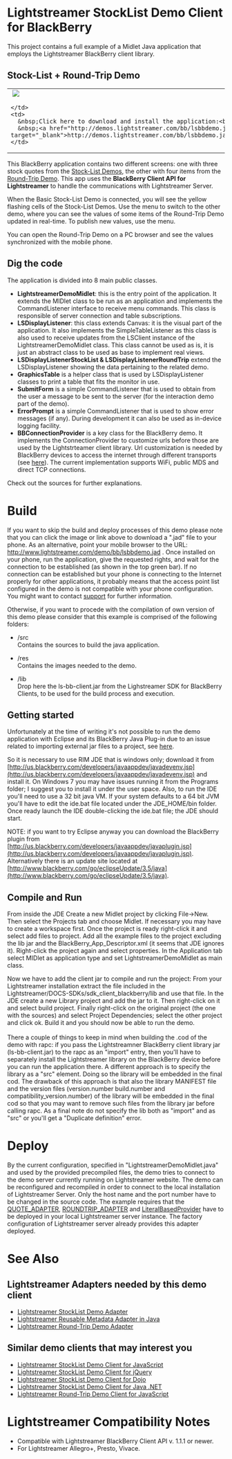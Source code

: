 # Lightstreamer StockList Demo Client for BlackBerry #

This project contains a full example of a Midlet Java application that employs the Lightstreamer BlackBerry client library.

## Stock-List + Round-Trip Demo ##

<table>
  <tr>
    <td style="text-align: left">
      &nbsp;<a href="http://demos.lightstreamer.com/bb/lsbbdemo.jad" target="_blank"><img src="http://www.lightstreamer.com/img/demo/screen_bbslrt.png"></a>&nbsp;
      
    </td>
    <td>
      &nbsp;Click here to download and install the application:<br>
      &nbsp;<a href="http://demos.lightstreamer.com/bb/lsbbdemo.jad" target="_blank">http://demos.lightstreamer.com/bb/lsbbdemo.jad</a>
    </td>
  </tr>
</table>

This BlackBerry application contains two different screens: one with three stock quotes from the [Stock-List Demos](https://github.com/Weswit/Lightstreamer-example-Stocklist-client-javascript), the other with four items from the [Round-Trip Demo](https://github.com/Weswit/Lightstreamer-example-RoundTrip-client-javascript).
This app uses the <b>BlackBerry Client API for Lightstreamer</b> to handle the communications with Lightstreamer Server.<br>

When the Basic Stock-List Demo is connected, you will see the yellow flashing cells of the Stock-List Demos. Use the menu to switch to the other demo, where you can see the values of some items of the Round-Trip Demo updated in real-time. To publish new values, use the menu.<br>

You can open the Round-Trip Demo on a PC browser and see the values synchronized with the mobile phone.

## Dig the code ##
The application is divided into 8 main public classes.
* <b>LightstreamerDemoMidlet</b>: this is the entry point of the application. It extends the MIDlet class to be run as an application and implements the CommandListener interface to receive menu commands. This class is responsible of server connection and table subscriptions.
* <b>LSDisplayListener</b>: this class extends Canvas: it is the visual part of the application. It also implements the SimpleTableListener as this class is also used to receive updates from the LSClient instance of the LightstreamerDemoMidlet class. This class cannot be used as is, it is just an abstract class to be used as base to implement real views.
* <b>LSDisplayListenerStockList & LSDisplayListenerRoundTrip</b> extend the LSDisplayListener showing the data pertaining to the related demo.
* <b>GraphicsTable</b> is a helper class that is used by LSDisplayListener classes to print a table that fits the monitor in use.
* <b>SubmitForm</b> is a simple CommandListener that is used to obtain from the user a message to be sent to the server (for the interaction demo part of the demo).
* <b>ErrorPrompt</b> is a simple CommandListener that is used to show error messages (if any). During development it can also be used as in-device logging facility.
* <b>BBConnectionProvider</b> is a key class for the BlackBerry demo. It implements the ConnectionProvider to customize urls before those are used by the Lightstrteamer client library. Url customization is needed by BlackBerry devices to access the internet through different transports  (see [here](http://supportforums.blackberry.com/t5/Java-Development/Network-Transports/ta-p/482457)). The current implementation supports WiFi, public MDS and direct TCP connections. 

Check out the sources for further explanations.

# Build #

If you want to skip the build and deploy processes of this demo please note that you can click the image or link above to download a ".jad" file to your phone. As an alternative, point your mobile browser to the URL: http://www.lightstreamer.com/demo/bb/lsbbdemo.jad .
Once installed on your phone, run the application, give the requested rights, and wait for the connection to be established (as shown in the top green bar). If no connection can be established but your phone is connecting to the Internet properly for other applications, it probably means that the access point list configured in the demo is not compatible with your phone configuration. You might want to contact [support](support@lightstreamer.com) for further information.

Otherwise, if you want to procede with the compilation of own version of this demo please consider that this example is comprised of the following folders:
* /src<br>
  Contains the sources to build the java application.

* /res<br>
  Contains the images needed to the demo.
  
* /lib<br>
  Drop here the ls-bb-client.jar from the Lighstreamer SDK for BlackBerry Clients, to be used for the build process and execution.

## Getting started ##
Unfortunately at the time of writing it's not possible to run the demo application with Eclipse and its BlackBerry Java Plug-in due to an issue related to importing external jar files to a project, see [here](http://supportforums.blackberry.com/t5/Java-Development/Adding-External-Jars-using-eclipse/m-p/95205).
  
So it is necessary to use RIM JDE that is windows only; download it from [http://us.blackberry.com/developers/javaappdev/javadevenv.jsp](http://us.blackberry.com/developers/javaappdev/javadevenv.jsp) and install it. On Windows 7 you may have issues running it from the Programs folder; I suggest you to install it under the user space. Also, to run the IDE you'll need to use a 32 bit java VM. If your system defaults to a 64 bit JVM you'll have to edit the ide.bat file located under the JDE_HOME/bin folder.
Once ready launch the IDE double-clicking the ide.bat file; the JDE should start.
  
NOTE: if you want to try Eclipse anyway you can download the BlackBerry plugin from [http://us.blackberry.com/developers/javaappdev/javaplugin.jsp](http://us.blackberry.com/developers/javaappdev/javaplugin.jsp). Alternatively there is an update site located at [http://www.blackberry.com/go/eclipseUpdate/3.5/java](http://www.blackberry.com/go/eclipseUpdate/3.5/java).

## Compile and Run ##
From inside the JDE Create a new Midlet project by clicking File->New. Then select the Projects tab and choose Midlet. If necessary you may have to create a workspace first. Once the project is ready right-click it and select add files to project. 
Add all the example files to the project excluding the lib jar and the  BlackBerry_App_Descriptor.xml (it seems that JDE ignores it). Right-click the project again and select properties. In the Application tab select MIDlet as application type and set LightstreamerDemoMidlet as main class.
  
Now we have to add the client jar to compile and run the project: From your Lightstreamer installation extract the file included in the Lightstreamer/DOCS-SDKs/sdk_client_blackberry/lib and use that file.
In the JDE create a new Library project and add the jar to it. Then right-click on it and select build project.
Finally right-click on the original project (the one with the sources) and select Project Dependencies; select the other project and click ok. Build it and you should  now be able to run the demo.<br>
<br>
There a couple of things to keep in mind when building the .cod of the demo with rapc: if you pass the Lightstreamner BlackBerry client library jar (ls-bb-client.jar) to the rapc as an "import" entry, then you'll have to separately install the Lightstreamer library on the BlackBerry device before you can run the application there.
A different approach is to specify the library as a "src" element. Doing so the library will be embedded in the final cod. The drawback of this approach is that also the library MANIFEST file and the version files (version.number build.number and compatibility_version.number) of the library will be embedded in the final cod so that you may want to remove such files from the library jar before calling rapc.
As a final note do not specify the lib both as "import" and as "src" or you'll get a "Duplicate definition" error.

# Deploy #
  
By the current configuration, specified in "LightstreamerDemoMidlet.java" and used by the provided precompiled files, the demo tries to connect to the demo server currently running on Lightstreamer website.
The demo can be reconfigured and recompiled in order to connect to the local installation of Lightstreamer Server. Only the host name and the port number have to be changed in the source code.
The example requires that the [QUOTE_ADAPTER](https://github.com/Weswit/Lightstreamer-example-Stocklist-adapter-java), [ROUNDTRIP_ADAPTER]() and [LiteralBasedProvider](https://github.com/Weswit/Lightstreamer-example-ReusableMetadata-adapter-java) have to be deployed in your local Lightstreamer server instance. 
The factory configuration of Lightstreamer server already provides this adapter deployed.<br>

# See Also #

## Lightstreamer Adapters needed by this demo client ##

* [Lightstreamer StockList Demo Adapter](https://github.com/Weswit/Lightstreamer-example-Stocklist-adapter-java)
* [Lightstreamer Reusable Metadata Adapter in Java](https://github.com/Weswit/Lightstreamer-example-ReusableMetadata-adapter-java)
* [Lightstreamer Round-Trip Demo Adapter](https://github.com/Weswit/Lightstreamer-example-RoundTrip-adapter-java)

## Similar demo clients that may interest you ##

* [Lightstreamer StockList Demo Client for JavaScript](https://github.com/Weswit/Lightstreamer-example-Stocklist-client-javascript)
* [Lightstreamer StockList Demo Client for jQuery](https://github.com/Weswit/Lightstreamer-example-StockList-client-jquery)
* [Lightstreamer StockList Demo Client for Dojo](https://github.com/Weswit/Lightstreamer-example-StockList-client-dojo)
* [Lightstreamer StockList Demo Client for Java .NET](https://github.com/Weswit/Lightstreamer-example-StockList-client-dotnet)
* [Lightstreamer Round-Trip Demo Client for JavaScript](https://github.com/Weswit/Lightstreamer-example-RoundTrip-client-javascript)

# Lightstreamer Compatibility Notes #

- Compatible with Lightstreamer BlackBerry Client API v. 1.1.1 or newer.
- For Lightstreamer Allegro+, Presto, Vivace.